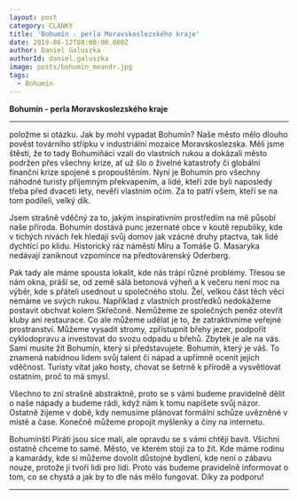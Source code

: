 ```yaml
---
layout: post
category: CLANKY
title: 'Bohumín - perla Moravskoslezského kraje'
date: 2019-06-12T08:00:00.000Z
author: Daniel Galuszka
authorId: daniel.galuszka
image: posts/bohumin_meandr.jpg
tags:
  - Bohumín
---
```


**Bohumín - perla Moravskoslezského kraje**
<hr />

položme si otázku. Jak by mohl vypadat Bohumín? Naše město mělo dlouho pověst továrního střípku v industriální mozaice Moravskoslezska. Měli jsme štěstí, že to tady Bohumíňáci vzali do vlastních rukou a dokázali město podržen přes všechny krize, ať už šlo o živelné katastrofy či globální finanční krize spojené s propouštěním. Nyní je Bohumín pro všechny náhodné turisty příjemným překvapením, a lidé, kteří zde byli naposledy třeba před dvaceti lety, nevěří vlastním očím. Za to patří všem, kteří se na tom podíleli, velký dík.

Jsem strašně vděčný za to, jakým inspirativním prostředím na mě působí naše příroda. Bohumín dostává punc jezernaté obce v koutě republiky, kde v tichých nivách řek hledají svůj domov jak vzácné druhy ptactva, tak lidé dychtící po klidu. Historický ráz náměstí Míru a Tomáše G. Masaryka nedávají zaniknout vzpomínce na předtovárenský Oderberg. 

Pak tady ale máme spousta lokalit, kde nás trápí různé problémy. Třesou se nám okna, práší se, od země sálá betonová výheň a k večeru není moc na výběr, kde s přáteli usednout u společného stolu. Žel, velkou část těch věcí nemáme ve svých rukou. Například z vlastních prostředků nedokážeme postavit obchvat kolem Skřečoně. Nemůžeme ze společných peněz otevřít kluby ani restaurace. Co ale můžeme udělat je to, že zatraktivníme veřejné prostranství. Můžeme vysadit stromy, zpřístupnit břehy jezer, podpořit cyklodopravu a investovat do svozu odpadu u břehů. Zbytek je ale na vás. Sami musíte žít Bohumín, který si představujete. Bohumín, který je váš. To znamená nabídnou lidem svůj talent či nápad a upřímně ocenit jejich vděčnost. Turisty vítat jako hosty, chovat se šetrně k přírodě a vysvětlovat ostatním, proč to má smysl. 

Všechno to zní strašně abstraktně, proto se s vámi budeme pravidelně dělit o naše nápady a budeme rádi, když nám k tomu napíšete svůj názor. Ostatně žijeme v době, kdy nemusíme plánovat formální schůze uvězněné v místě a čase. Konečně můžeme propojit myšlenky a činy na internetu. 

Bohumínští Piráti jsou sice malí, ale opravdu se s vámi chtějí bavit. Všichni ostatně chceme to samé. Město, ve kterém stojí za to žít. Kde máme rodinu a kamarády, kde si můžeme dovolit důstojné bydlení, kde není o zábavu nouze, protože ji tvoří lidi pro lidi. Proto vás budeme pravidelně informovat o tom, co se chystá a jak by to dle nás mělo fungovat. Díky za podporu! 
 
- - -
